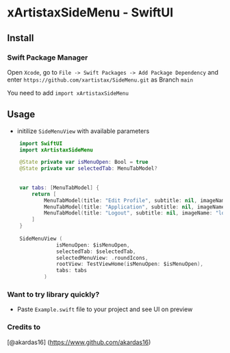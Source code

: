 # xArtistaxSideMenu - SwiftUI 

## Install

### Swift Package Manager

Open `Xcode`, go to `File -> Swift Packages -> Add Package Dependency` and enter `https://github.com/xartistax/SideMenu.git` as Branch `main`

You need to add `import xArtistaxSideMenu` 

## Usage


* initilize `SideMenuView` with available parameters


```Swift
    import SwiftUI
    import xArtistaxSideMenu

    @State private var isMenuOpen: Bool = true
    @State private var selectedTab: MenuTabModel?
    
    
    var tabs: [MenuTabModel] {
        return [
            MenuTabModel(title: "Edit Profile", subtitle: nil, imageName: "house", view: AnyView(TestViewProfile(isMenuOpen: $isMenuOpen))),
            MenuTabModel(title: "Application", subtitle: nil, imageName: "person", view: AnyView(TestViewProfile(isMenuOpen: $isMenuOpen))) ,
            MenuTabModel(title: "Logout", subtitle: nil, imageName: "lock", view: AnyView(TestViewProfile(isMenuOpen: $isMenuOpen)))
        ]
    }
    
    SideMenuView (
                isMenuOpen: $isMenuOpen,
                selectedTab: $selectedTab,
                selectedMenuView: .roundIcons,
                rootView: TestViewHome(isMenuOpen: $isMenuOpen),
                tabs: tabs
            )

```

### Want to try library quickly?
* Paste `Example.swift` file to your project and see UI on preview


### Credits to
[@akardas16] (https://www.github.com/akardas16)
